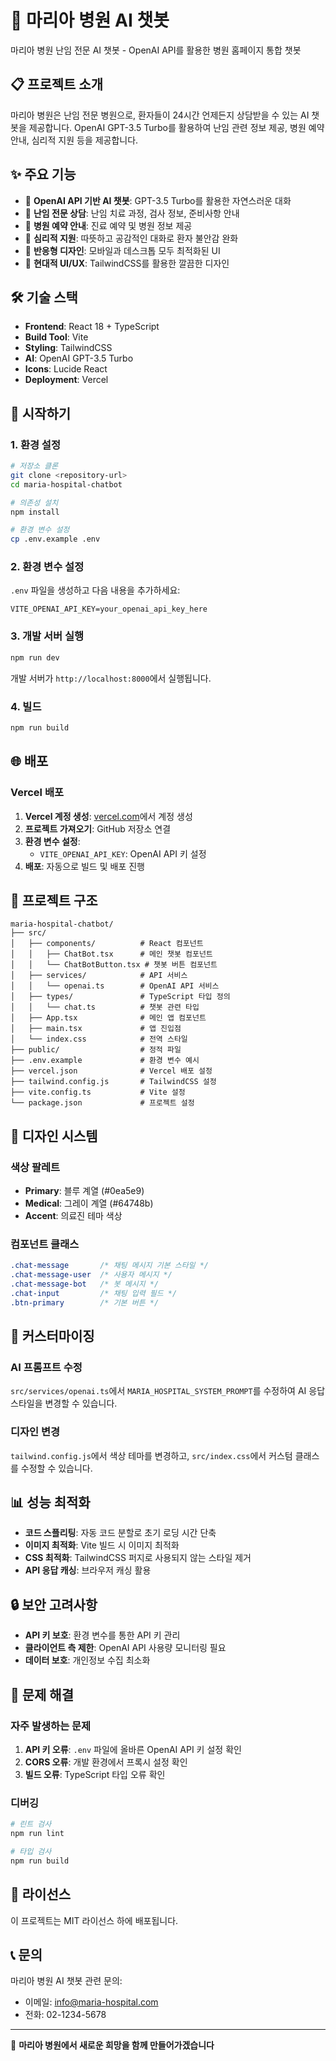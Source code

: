 # 🏥 마리아 병원 AI 챗봇

마리아 병원 난임 전문 AI 챗봇 - OpenAI API를 활용한 병원 홈페이지 통합 챗봇

## 📋 프로젝트 소개

마리아 병원은 난임 전문 병원으로, 환자들이 24시간 언제든지 상담받을 수 있는 AI 챗봇을 제공합니다. OpenAI GPT-3.5 Turbo를 활용하여 난임 관련 정보 제공, 병원 예약 안내, 심리적 지원 등을 제공합니다.

## ✨ 주요 기능

- 🤖 **OpenAI API 기반 AI 챗봇**: GPT-3.5 Turbo를 활용한 자연스러운 대화
- 🏥 **난임 전문 상담**: 난임 치료 과정, 검사 정보, 준비사항 안내
- 📅 **병원 예약 안내**: 진료 예약 및 병원 정보 제공
- 💝 **심리적 지원**: 따뜻하고 공감적인 대화로 환자 불안감 완화
- 📱 **반응형 디자인**: 모바일과 데스크톱 모두 최적화된 UI
- 🎨 **현대적 UI/UX**: TailwindCSS를 활용한 깔끔한 디자인

## 🛠️ 기술 스택

- **Frontend**: React 18 + TypeScript
- **Build Tool**: Vite
- **Styling**: TailwindCSS
- **AI**: OpenAI GPT-3.5 Turbo
- **Icons**: Lucide React
- **Deployment**: Vercel

## 🚀 시작하기

### 1. 환경 설정

```bash
# 저장소 클론
git clone <repository-url>
cd maria-hospital-chatbot

# 의존성 설치
npm install

# 환경 변수 설정
cp .env.example .env
```

### 2. 환경 변수 설정

`.env` 파일을 생성하고 다음 내용을 추가하세요:

```env
VITE_OPENAI_API_KEY=your_openai_api_key_here
```

### 3. 개발 서버 실행

```bash
npm run dev
```

개발 서버가 `http://localhost:8000`에서 실행됩니다.

### 4. 빌드

```bash
npm run build
```

## 🌐 배포

### Vercel 배포

1. **Vercel 계정 생성**: [vercel.com](https://vercel.com)에서 계정 생성
2. **프로젝트 가져오기**: GitHub 저장소 연결
3. **환경 변수 설정**: 
   - `VITE_OPENAI_API_KEY`: OpenAI API 키 설정
4. **배포**: 자동으로 빌드 및 배포 진행

## 📁 프로젝트 구조

```
maria-hospital-chatbot/
├── src/
│   ├── components/          # React 컴포넌트
│   │   ├── ChatBot.tsx      # 메인 챗봇 컴포넌트
│   │   └── ChatBotButton.tsx # 챗봇 버튼 컴포넌트
│   ├── services/            # API 서비스
│   │   └── openai.ts        # OpenAI API 서비스
│   ├── types/               # TypeScript 타입 정의
│   │   └── chat.ts          # 챗봇 관련 타입
│   ├── App.tsx              # 메인 앱 컴포넌트
│   ├── main.tsx             # 앱 진입점
│   └── index.css            # 전역 스타일
├── public/                  # 정적 파일
├── .env.example             # 환경 변수 예시
├── vercel.json              # Vercel 배포 설정
├── tailwind.config.js       # TailwindCSS 설정
├── vite.config.ts           # Vite 설정
└── package.json             # 프로젝트 설정
```

## 🎨 디자인 시스템

### 색상 팔레트

- **Primary**: 블루 계열 (#0ea5e9)
- **Medical**: 그레이 계열 (#64748b)
- **Accent**: 의료진 테마 색상

### 컴포넌트 클래스

```css
.chat-message       /* 채팅 메시지 기본 스타일 */
.chat-message-user  /* 사용자 메시지 */
.chat-message-bot   /* 봇 메시지 */
.chat-input         /* 채팅 입력 필드 */
.btn-primary        /* 기본 버튼 */
```

## 🔧 커스터마이징

### AI 프롬프트 수정

`src/services/openai.ts`에서 `MARIA_HOSPITAL_SYSTEM_PROMPT`를 수정하여 AI 응답 스타일을 변경할 수 있습니다.

### 디자인 변경

`tailwind.config.js`에서 색상 테마를 변경하고, `src/index.css`에서 커스텀 클래스를 수정할 수 있습니다.

## 📊 성능 최적화

- **코드 스플리팅**: 자동 코드 분할로 초기 로딩 시간 단축
- **이미지 최적화**: Vite 빌드 시 이미지 최적화
- **CSS 최적화**: TailwindCSS 퍼지로 사용되지 않는 스타일 제거
- **API 응답 캐싱**: 브라우저 캐싱 활용

## 🔒 보안 고려사항

- **API 키 보호**: 환경 변수를 통한 API 키 관리
- **클라이언트 측 제한**: OpenAI API 사용량 모니터링 필요
- **데이터 보호**: 개인정보 수집 최소화

## 🐛 문제 해결

### 자주 발생하는 문제

1. **API 키 오류**: `.env` 파일에 올바른 OpenAI API 키 설정 확인
2. **CORS 오류**: 개발 환경에서 프록시 설정 확인
3. **빌드 오류**: TypeScript 타입 오류 확인

### 디버깅

```bash
# 린트 검사
npm run lint

# 타입 검사
npm run build
```

## 📝 라이선스

이 프로젝트는 MIT 라이선스 하에 배포됩니다.

## 📞 문의

마리아 병원 AI 챗봇 관련 문의:
- 이메일: info@maria-hospital.com
- 전화: 02-1234-5678

---

💝 **마리아 병원에서 새로운 희망을 함께 만들어가겠습니다**
